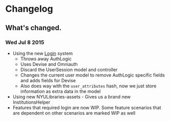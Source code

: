 # Changelog
## What's changed.

### Wed Jul 8 2015
- Using the new [Login](https://github.com/NYULibraries/login/blob/development/CONTRACT.md) system
  - Throws away AuthLogic
  - Uses Devise and Omniauth
  - Discard the UserSession model and controller
  - Changes the current user model to remove AuthLogic specific fields and adds fields for Devise
  - Also does way with the `user_attributes` hash, now we just store information as extra data in the model
- Using new NYULibraries-assets - Gives us a brand new InstitutionsHelper
- Features that required login are now WIP. Some feature scenarios that are dependent on other scenarios are marked WIP as well
